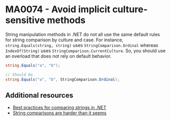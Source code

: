 # MA0074 - Avoid implicit culture-sensitive methods

String manipulation methods in .NET do not all use the same default rules for string comparison by culture and case. For instance, `string.Equals(string, string)` uses `StringComparison.Ordinal` whereas `IndexOf(String)` uses `StringComparison.CurrentCulture`. So, you should use an overload that does not rely on default behavior.

````csharp
string.Equals("a", "b");

// Should be
string.Equals("a", "b", StringComparison.Ordinal);
````

## Additional resources

- [Best practices for comparing strings in .NET](https://learn.microsoft.com/en-us/dotnet/standard/base-types/best-practices-strings?WT.mc_id=DT-MVP-5003978#specifying-string-comparisons-explicitly)
- [String comparisons are harder than it seems](https://www.meziantou.net/string-comparisons-are-harder-than-it-seems.htm)
